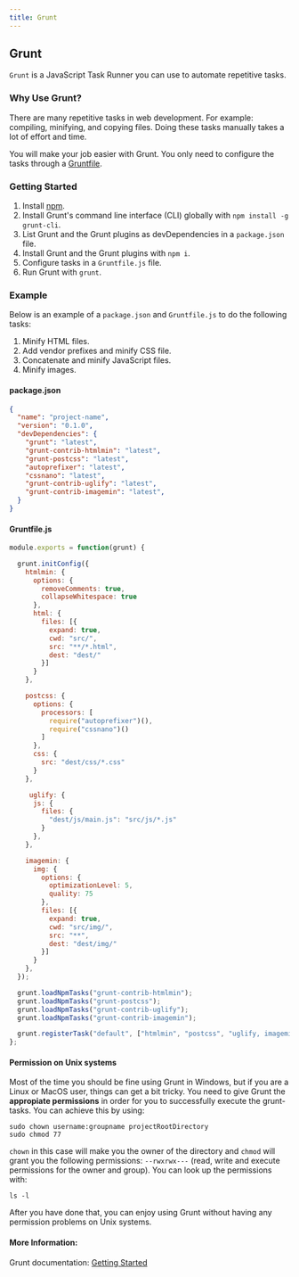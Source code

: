 ```yaml
---
title: Grunt
---
```

## Grunt

`Grunt` is a JavaScript Task Runner you can use to automate repetitive tasks.

### Why Use Grunt?

There are many repetitive tasks in web development. For example: compiling, minifying, and copying files. Doing these tasks manually takes a lot of effort and time.

You will make your job easier with Grunt. You only need to configure the tasks through a <a href='https://gruntjs.com/sample-gruntfile' target='_blank' rel='nofollow'>Gruntfile</a>.

### Getting Started

1. Install <a href='https://www.npmjs.org/' target='_blank' rel='nofollow'>npm</a>.
2. Install Grunt's command line interface (CLI) globally with `npm install -g grunt-cli`.
3. List Grunt and the Grunt plugins as devDependencies in a `package.json` file.
4. Install Grunt and the Grunt plugins with `npm i`.
5. Configure tasks in a `Gruntfile.js` file.
6. Run Grunt with `grunt`.

### Example

Below is an example of a `package.json` and `Gruntfile.js` to do the following tasks:

1. Minify HTML files.
2. Add vendor prefixes and minify CSS file.
3. Concatenate and minify JavaScript files.
4. Minify images.

#### package.json

```json
{
  "name": "project-name",
  "version": "0.1.0",
  "devDependencies": {
    "grunt": "latest",
    "grunt-contrib-htmlmin": "latest",
    "grunt-postcss": "latest",
    "autoprefixer": "latest",
    "cssnano": "latest",
    "grunt-contrib-uglify": "latest",
    "grunt-contrib-imagemin": "latest",
  }
}
```

#### Gruntfile.js

```javascript
module.exports = function(grunt) {

  grunt.initConfig({
    htmlmin: {
      options: {
        removeComments: true,
        collapseWhitespace: true
      },
      html: {
        files: [{
          expand: true,
          cwd: "src/",
          src: "**/*.html",
          dest: "dest/"
        }]
      }
    },

    postcss: {
      options: {
        processors: [
          require("autoprefixer")(),
          require("cssnano")()
        ]
      },
      css: {
        src: "dest/css/*.css"
      }
    },

     uglify: {
      js: {
        files: {
          "dest/js/main.js": "src/js/*.js"
        }
      },
    },

    imagemin: {
      img: {
        options: {
          optimizationLevel: 5,
          quality: 75
        },
        files: [{
          expand: true,
          cwd: "src/img/",
          src: "**",
          dest: "dest/img/"
        }]
      }
    },
  });

  grunt.loadNpmTasks("grunt-contrib-htmlmin");
  grunt.loadNpmTasks("grunt-postcss");
  grunt.loadNpmTasks("grunt-contrib-uglify");
  grunt.loadNpmTasks("grunt-contrib-imagemin");

  grunt.registerTask("default", ["htmlmin", "postcss", "uglify, imagemin"]);
};
```
#### Permission on Unix systems

Most of the time you should be fine using Grunt in Windows, but if you are a Linux or MacOS user, things can get a bit tricky.
You need to give Grunt the **appropiate  permissions** in order for you to successfully execute the grunt-tasks. You can achieve this
by using:

```
sudo chown username:groupname projectRootDirectory
sudo chmod 77
```

`chown` in this case will make you the owner of the directory and `chmod` will grant you the following permissions: `--rwxrwx---` (read, write and execute permissions for the owner and group). You can look up the permissions with:

```
ls -l
```

After you have done that, you can enjoy using Grunt without having any permission problems on Unix systems.


#### More Information:

Grunt documentation: <a href='https://gruntjs.com/getting-started' target='_blank' rel='nofollow'>Getting Started</a>

